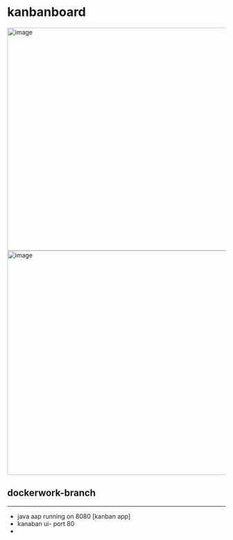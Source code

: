 # kanbanboard

<img width="514" alt="image" src="https://github.com/sanjeetcalgary/kanbanboard/assets/103237142/3319792a-2172-48ef-b768-ff09bdfa38a7">

<img width="517" alt="image" src="https://github.com/sanjeetcalgary/kanbanboard/assets/103237142/403585b7-5aed-4375-be9f-690f1000a966">


## dockerwork-branch
-----------------------------
 - java aap running on 8080 [kanban app]
 - kanaban ui- port 80
 - 
